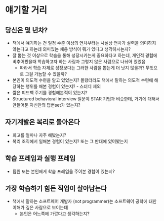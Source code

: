 # 얘기할 거리
## 당신은 몇 년차?
- 책에서 얘기하는 건 일정 수준 이상의 연차부터는 사실상 연차가 실력을 의미하지 않는다고 하는데 의미있는 채용 방식이 뭐가 있다고 생각하시는지?
- 잘 뽑는 것 이상으로 학습을 통해 성장시키는게 중요하다고 하는데, 개인적 경험에 비추어봤을때 학습하고자 하는 사람과 그렇지 않은 사람으로 나뉘어 있었음
  - 따라서 학습 자체로 성장보다는 그러한 사람을 뽑는게 더 낫지 않을까? 무엇으로 그걸 가늠할 수 있을까?
- 본인이 의도적 수련을 알고 있었는지? 몰랐더라도 책에서 말하는 의도적 수련에 해당하는 행위를 해본 경험이 있는지? - 스터디 제외
- 짧은 피드백 주기를 경험해본적이 있는지?
- Structured behavioral interview 질문이 STAR 기법과 비슷한데, 거기에 대해서 만들어둔 자신만의 답변set가 있는지?

## 자기계발은 복리로 돌아온다
- 회고를 얼마나 자주 해봤는지?
- 복리 조직에서 일해본 경험이 있는지? 또는 그 반대에 있어봤는지

## 학습 프레임과 실행 프레임 
- 팀원 또는 본인에게 학습 프레임을 주어본 경험이 있는지?

## 가장 학습하기 힘든 직업이 살아남는다
- 책에서 말하는 소프트웨어 개발자 (not programmer)는 소프트웨어 공학에 대한 이해가 깊은 사람으로 보이는데
  - 본인은 어느쪽에 가깝다고 생각하는지?